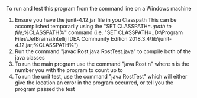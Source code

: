 To run and test this program from the command line on a Windows machine
1. Ensure you have the junit-4.12.jar file in you Classpath
	This can be accomplished temporarily using the "SET CLASSPATH=.;*path to file*;%CLASSPATH%" command (i.e. "SET CLASSPATH=.;D:\Program Files\JetBrains\Intellij IDEA Community Edition 2018.3.4\lib\junit-4.12.jar;%CLASSPATH%")
2. Run the command "javac Rost.java RostTest.java" to compile both of the java classes
3. To run the main program use the command "java Rost n" where n is the number you with the program to count up to
4. To run the unit test, use the command "java RostTest" which will either give the location an error in the program occurred, or tell you the program passed the test